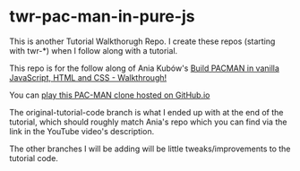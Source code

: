 # twr-pac-man-in-pure-js
This is another Tutorial Walkthorugh Repo. I create these repos (starting with twr-*) when I follow along with a tutorial.

This repo is for the follow along of Ania Kubów's [Build PACMAN in vanilla JavaScript, HTML and CSS - Walkthrough!](https://www.youtube.com/watch?v=CeUGlSl2i4Q)

You can [play this PAC-MAN clone hosted on GitHub.io](https://rgroves.github.io/twr-pac-man-in-pure-js/)

The original-tutorial-code branch is what I ended up with at the end of the tutorial, which should roughly match Ania's repo which you can find via the link in the YouTube video's description.

The other branches I will be adding will be little tweaks/improvements to the tutorial code.
